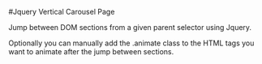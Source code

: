 #Jquery Vertical Carousel Page

Jump between DOM sections from a given parent selector using Jquery.

Optionally you can manually add the .animate class to the HTML tags you want to animate after the jump between sections.